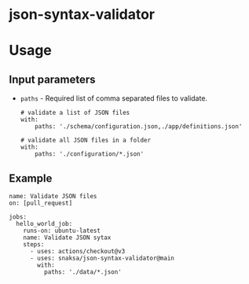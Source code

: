 # json-syntax-validator

# Usage
## Input parameters
- `paths` - Required list of comma separated files to validate.

    ```
    # validate a list of JSON files
    with:
        paths: './schema/configuration.json,./app/definitions.json'

    # validate all JSON files in a folder
    with:
        paths: './configuration/*.json'
    ```

## Example

```
name: Validate JSON files
on: [pull_request]

jobs:
  hello_world_job:
    runs-on: ubuntu-latest
    name: Validate JSON sytax
    steps:
      - uses: actions/checkout@v3
      - uses: snaksa/json-syntax-validator@main
        with:
          paths: './data/*.json'
```